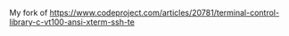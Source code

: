 My fork of https://www.codeproject.com/articles/20781/terminal-control-library-c-vt100-ansi-xterm-ssh-te
